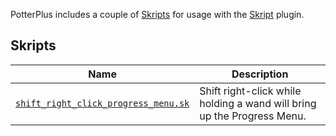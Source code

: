 PotterPlus includes a couple of [Skripts](https://github.com/tsgrissom/BetterPotter/tree/master/Skripts) for usage with the [Skript](https://github.com/SkriptLang/Skript/releases) plugin.

## Skripts

| Name | Description |
|------|-------------|
| [`shift_right_click_progress_menu.sk`](https://github.com/tsgrissom/BetterPotter/blob/master/Skripts/shift_right_click_progress_menu.sk) | Shift right-click while holding a wand will bring up the Progress Menu. |
